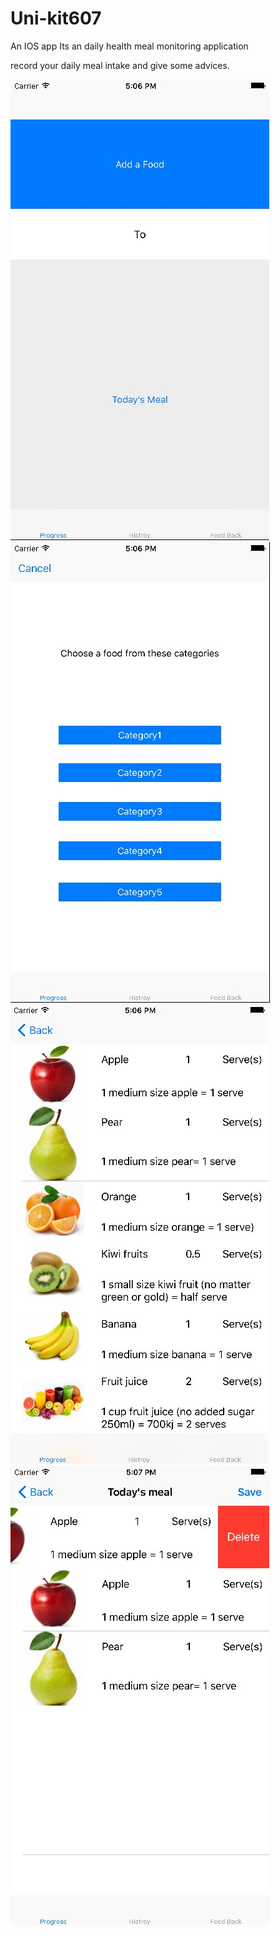 # Uni-kit607
An IOS app
Its an daily health meal monitoring application

record your daily meal intake and give some advices.

![Interface](https://github.com/TasTing/Uni-kit607/blob/Uni-kit607/Captures/App_captures_1i.png?raw=true)
![Categories](https://github.com/TasTing/Uni-kit607/blob/Uni-kit607/Captures/App_captures_2i.png?raw=true)
![Lists](https://github.com/TasTing/Uni-kit607/blob/Uni-kit607/Captures/App_captures_1a.png?raw=true)
![Meal_taken](https://github.com/TasTing/Uni-kit607/blob/Uni-kit607/Captures/App_captures_1.png?raw=true)
